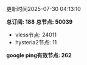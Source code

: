 更新时间2025-07-30 04:13:10

**总订阅: 188**
**总节点: 50039**
- vless节点: 24011
- hysteria2节点: 11

**google ping有效节点: 262**
